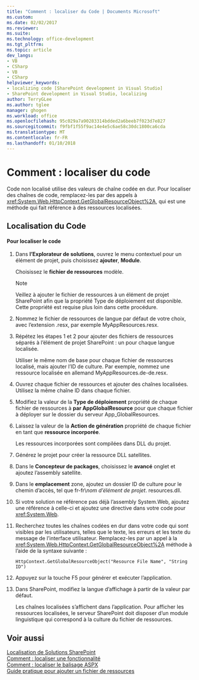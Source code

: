 ```yaml
---
title: "Comment : localiser du Code | Documents Microsoft"
ms.custom: 
ms.date: 02/02/2017
ms.reviewer: 
ms.suite: 
ms.technology: office-development
ms.tgt_pltfrm: 
ms.topic: article
dev_langs:
- VB
- CSharp
- VB
- CSharp
helpviewer_keywords:
- localizing code [SharePoint development in Visual Studio]
- SharePoint development in Visual Studio, localizing
author: TerryGLee
ms.author: tglee
manager: ghogen
ms.workload: office
ms.openlocfilehash: 95c029a7a90283314bdded2a6beeb7f023d7e827
ms.sourcegitcommit: f9fbf1f55f9ac14e4e5c6ae58c30dc1800ca6cda
ms.translationtype: MT
ms.contentlocale: fr-FR
ms.lasthandoff: 01/10/2018
---
```

# <a name="how-to-localize-code"></a>Comment : localiser du code
  Code non localisé utilise des valeurs de chaîne codée en dur. Pour localiser des chaînes de code, remplacez-les par des appels à <xref:System.Web.HttpContext.GetGlobalResourceObject%2A>, qui est une méthode qui fait référence à des ressources localisées.  
  
## <a name="localizing-code"></a>Localisation du Code  
  
#### <a name="to-localize-code"></a>Pour localiser le code  
  
1.  Dans **l’Explorateur de solutions**, ouvrez le menu contextuel pour un élément de projet, puis choisissez **ajouter**, **Module**.  
  
     Choisissez le **fichier de ressources** modèle.  
  
    > [!NOTE]  
    >  Veillez à ajouter le fichier de ressources à un élément de projet SharePoint afin que la propriété Type de déploiement est disponible. Cette propriété est requise plus loin dans cette procédure.  
  
2.  Nommez le fichier de ressources de langue par défaut de votre choix, avec l’extension .resx, par exemple MyAppResources.resx.  
  
3.  Répétez les étapes 1 et 2 pour ajouter des fichiers de ressources séparés à l’élément de projet SharePoint : un pour chaque langue localisée.  
  
     Utiliser le même nom de base pour chaque fichier de ressources localisé, mais ajouter l’ID de culture. Par exemple, nommez une ressource localisée en allemand MyAppResources.de-de.resx.  
  
4.  Ouvrez chaque fichier de ressources et ajouter des chaînes localisées. Utilisez la même chaîne ID dans chaque fichier.  
  
5.  Modifiez la valeur de la **Type de déploiement** propriété de chaque fichier de ressources à **par AppGlobalResource** pour que chaque fichier à déployer sur le dossier du serveur App_GlobalResources.  
  
6.  Laissez la valeur de la **Action de génération** propriété de chaque fichier en tant que **ressource incorporée**.  
  
     Les ressources incorporées sont compilées dans DLL du projet.  
  
7.  Générez le projet pour créer la ressource DLL satellites.  
  
8.  Dans le **Concepteur de packages**, choisissez le **avancé** onglet et ajoutez l’assembly satellite.  
  
9. Dans le **emplacement** zone, ajoutez un dossier ID de culture pour le chemin d’accès, tel que fr-fr\\*nom d’élément de projet*. resources.dll.  
  
10. Si votre solution ne référence pas déjà l’assembly System.Web, ajoutez une référence à celle-ci et ajoutez une directive dans votre code pour <xref:System.Web>.  
  
11. Recherchez toutes les chaînes codées en dur dans votre code qui sont visibles par les utilisateurs, telles que le texte, les erreurs et les texte du message de l’interface utilisateur. Remplacez-les par un appel à la <xref:System.Web.HttpContext.GetGlobalResourceObject%2A> méthode à l’aide de la syntaxe suivante :  
  
    ```  
    HttpContext.GetGlobalResourceObject("Resource File Name", "String ID")  
    ```  
  
12. Appuyez sur la touche F5 pour générer et exécuter l’application.  
  
13. Dans SharePoint, modifiez la langue d’affichage à partir de la valeur par défaut.  
  
     Les chaînes localisées s’affichent dans l’application. Pour afficher les ressources localisées, le serveur SharePoint doit disposer d’un module linguistique qui correspond à la culture du fichier de ressources.  
  
## <a name="see-also"></a>Voir aussi  
 [Localisation de Solutions SharePoint](../sharepoint/localizing-sharepoint-solutions.md)   
 [Comment : localiser une fonctionnalité](../sharepoint/how-to-localize-a-feature.md)   
 [Comment : localiser le balisage ASPX](../sharepoint/how-to-localize-aspx-markup.md)   
 [Guide pratique pour ajouter un fichier de ressources](../sharepoint/how-to-add-a-resource-file.md)  
  
  
